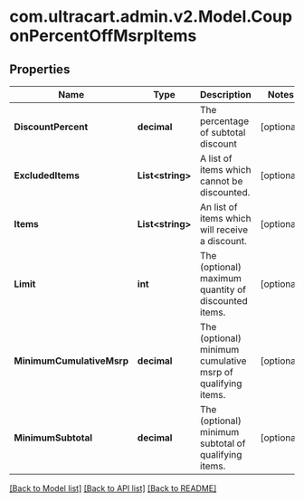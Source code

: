 
# com.ultracart.admin.v2.Model.CouponPercentOffMsrpItems

## Properties

Name | Type | Description | Notes
------------ | ------------- | ------------- | -------------
**DiscountPercent** | **decimal** | The percentage of subtotal discount | [optional] 
**ExcludedItems** | **List&lt;string&gt;** | A list of items which cannot be discounted. | [optional] 
**Items** | **List&lt;string&gt;** | An list of items which will receive a discount. | [optional] 
**Limit** | **int** | The (optional) maximum quantity of discounted items. | [optional] 
**MinimumCumulativeMsrp** | **decimal** | The (optional) minimum cumulative msrp of qualifying items. | [optional] 
**MinimumSubtotal** | **decimal** | The (optional) minimum subtotal of qualifying items. | [optional] 

[[Back to Model list]](../README.md#documentation-for-models)
[[Back to API list]](../README.md#documentation-for-api-endpoints)
[[Back to README]](../README.md)

